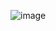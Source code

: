 ![image](https://github.com/sakineh-amiri/pluralsight/assets/104264925/15e15adc-9787-468a-be90-99a75e8b7b40)
